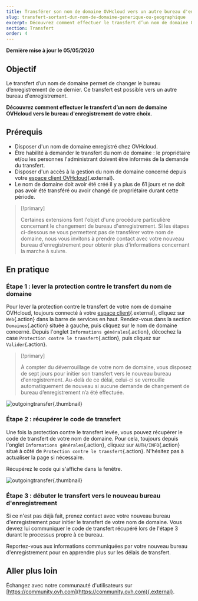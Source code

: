 ```yaml
---
title: Transférer son nom de domaine OVHcloud vers un autre bureau d'enregistrement
slug: transfert-sortant-dun-nom-de-domaine-generique-ou-geographique
excerpt: Découvrez comment effectuer le transfert d’un nom de domaine OVHcloud vers le bureau d'enregistrement de votre choix
section: Transfert
order: 4
---
```


**Dernière mise à jour le 05/05/2020**

## Objectif

Le transfert d’un nom de domaine permet de changer le bureau d’enregistrement de ce dernier. Ce transfert est possible vers un autre bureau d'enregistrement.

**Découvrez comment effectuer le transfert d’un nom de domaine OVHcloud vers le bureau d'enregistrement de votre choix.**

## Prérequis
- Disposer d'un nom de domaine enregistré chez OVHcloud.
- Être habilité à demander le transfert du nom de domaine : le propriétaire et/ou les personnes l'administrant doivent être informés de la demande du transfert.
- Disposer d'un accès à la gestion du nom de domaine concerné depuis votre [espace client OVHcloud](https://ca.ovh.com/auth/?action=gotomanager){.external}.
- Le nom de domaine doit avoir été créé il y a plus de 61 jours et ne doit pas avoir été transféré ou avoir changé de propriétaire durant cette période.

> [!primary]
>
> Certaines extensions font l'objet d'une procédure particulière concernant le changement de bureau d'enregistrement. Si les étapes ci-dessous ne vous permettent pas de transférer votre nom de domaine, nous vous invitons à prendre contact avec votre nouveau bureau d'enregistrement pour obtenir plus d'informations concernant la marche à suivre.
>

## En pratique

### Étape 1 : lever la protection contre le transfert du nom de domaine

Pour lever la protection contre le transfert de votre nom de domaine OVHcloud, toujours connecté à votre [espace client](https://ca.ovh.com/auth/?action=gotomanager){.external}, cliquez sur `Web`{.action} dans la barre de services en haut. Rendez-vous dans la section `Domaines`{.action} située à gauche, puis cliquez sur le nom de domaine concerné. Depuis l'onglet `Informations générales`{.action}, décochez la case `Protection contre le transfert`{.action}, puis cliquez sur `Valider`{.action}.

> [!primary]
>
> À compter du déverrouillage de votre nom de domaine, vous disposez de sept jours pour initier son transfert vers le nouveau bureau d'enregistrement. Au-delà de ce délai, celui-ci se verrouille automatiquement de nouveau si aucune demande de changement de bureau d’enregistrement n’a été effectuée.
>

![outgoingtransfer](images/outgoing-transfer-step2.png){.thumbnail}

### Étape 2 : récupérer le code de transfert

Une fois la protection contre le transfert levée, vous pouvez récupérer le code de transfert de votre nom de domaine. Pour cela, toujours depuis l'onglet `Informations générales`{.action}, cliquez sur `AUTH/INFO`{.action} situé à côté de `Protection contre le transfert`{.action}. N'hésitez pas à actualiser la page si nécessaire.

Récupérez le code qui s'affiche dans la fenêtre.

![outgoingtransfer](images/outgoing-transfer-step3.png){.thumbnail}

### Étape 3 : débuter le transfert vers le nouveau bureau d'enregistrement

Si ce n'est pas déjà fait, prenez contact avec votre nouveau bureau d'enregistrement pour initier le transfert de votre nom de domaine. Vous devrez lui communiquer le code de transfert récupéré lors de l'étape 3 durant le processus propre à ce bureau.

Reportez-vous aux informations communiquées par votre nouveau bureau d'enregistrement pour en apprendre plus sur les délais de transfert.

## Aller plus loin

Échangez avec notre communauté d'utilisateurs sur [https://community.ovh.com](https://community.ovh.com){.external}.
